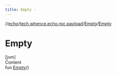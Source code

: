 ```yaml
---
title: Empty -
---
```

//[echo](../../index.md)/[tech.whence.echo.rpc.payload](../index.md)/[Empty](index.md)/[Empty](-empty.md)



# Empty  
[jvm]  
Content  
fun [Empty](-empty.md)()  



